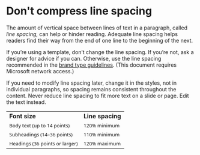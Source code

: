 ﻿# Don't compress line spacing

The amount of vertical space between lines of text in a paragraph, called *line spacing,*
can help or hinder reading. Adequate line spacing helps readers
find their way from the end of one line to the beginning of the next. 

If
you’re using a template, don’t change the line spacing. If you’re
not, ask a designer for advice if you can. Otherwise, use the line
spacing recommended in the [](https://microsoft.sharepoint.com/teams/BrandCentral/Guidelines/Microsoft_Brand_Guidelines_Oct2014.pdf)[brand type guidelines](https://microsoft.sharepoint.com/teams/BrandCentral/Guidelines/Microsoft_type_guidelines.pdf "Type guidelines on Brand Central"). (This document requires Microsoft network access.)

If you
need to modify line spacing later, change it in the styles, not in
individual paragraphs, so spacing remains consistent throughout
the content. Never reduce line spacing to fit more text on a slide or page. Edit the text instead.

<table>
<tbody>
<tr class="odd">
<td><b>Font size</b></td>
<td><b>Line spacing</b></td>
</tr>
<tr class="even">
<td><div>
<div>
<span style="font-family:Segoe UI;font-size:small;">Body text (up to 14 points)</span>
</div>
</div></td>
<td><div>
<div>
<span style="font-family:Segoe UI;font-size:small;">120% minimum</span>
</div>
</div></td>
</tr>
<tr class="odd">
<td><div>
<span style="font-family:Segoe UI;font-size:small;">Subheadings (14–36 points)</span>
</div></td>
<td><div>
<span style="font-family:Segoe UI;font-size:small;">110% minimum</span>
</div></td>
</tr>
<tr class="even">
<td><div>
<span style="font-family:Segoe UI;font-size:small;">Headings (36 points or larger)</span>
</div></td>
<td><div>
<span style="font-family:Segoe UI;font-size:small;">120% maximum</span>
</div></td>
</tr>
</tbody>
</table>
